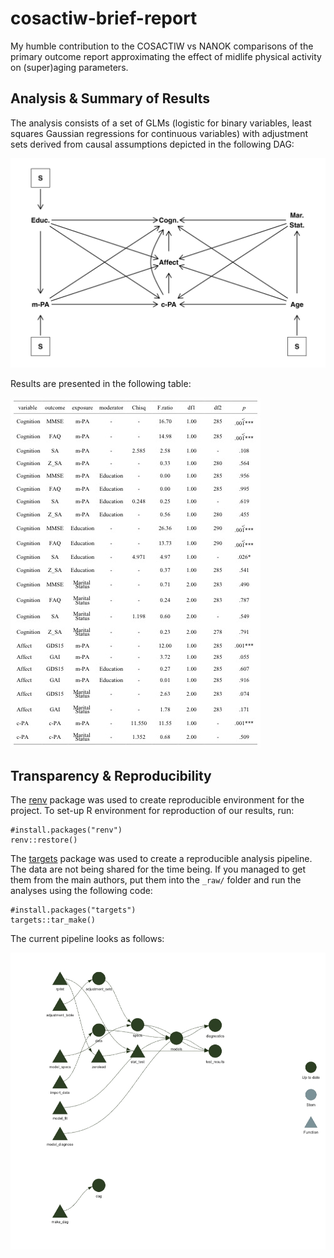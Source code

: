 # cosactiw-brief-report

My humble contribution to the COSACTIW vs NANOK comparisons of the primary outcome report approximating
the effect of midlife physical activity on (super)aging parameters.

## Analysis & Summary of Results

The analysis consists of a set of GLMs (logistic for binary variables, least squares Gaussian regressions for continuous variables)
with adjustment sets derived from causal assumptions depicted in the following DAG:

![](DAG.jpg)

Results are presented in the following table:

![](results_table.jpg)

## Transparency & Reproducibility

The [renv](https://rstudio.github.io/renv/) package was used to create reproducible environment for the project.
To set-up R environment for reproduction of our results, run:

```
#install.packages("renv")
renv::restore()
```

The [targets](https://docs.ropensci.org/targets/) package was used to create a reproducible analysis pipeline.
The data are not being shared for the time being. If you managed to get them from the main authors, put them into
the `_raw/` folder and run the analyses using the following code:

```
#install.packages("targets")
targets::tar_make()
```

The current pipeline looks as follows:

![](pipeline.jpeg)
